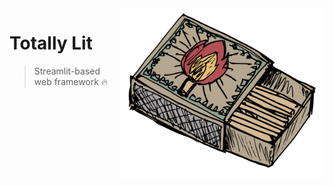 <img src="Resources/Images/302474.png" align=right width="65%">

# Totally Lit

> Streamlit-based web framework 🔥